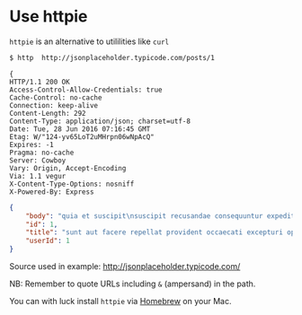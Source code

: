 # Use httpie

`httpie` is an alternative to utililities like `curl`

```bash
$ http  http://jsonplaceholder.typicode.com/posts/1
```

```
{
HTTP/1.1 200 OK
Access-Control-Allow-Credentials: true
Cache-Control: no-cache
Connection: keep-alive
Content-Length: 292
Content-Type: application/json; charset=utf-8
Date: Tue, 28 Jun 2016 07:16:45 GMT
Etag: W/"124-yv65LoT2uMHrpn06wNpAcQ"
Expires: -1
Pragma: no-cache
Server: Cowboy
Vary: Origin, Accept-Encoding
Via: 1.1 vegur
X-Content-Type-Options: nosniff
X-Powered-By: Express
```
```json
{
    "body": "quia et suscipit\nsuscipit recusandae consequuntur expedita et cum\nreprehenderit molestiae ut ut quas totam\nnostrum rerum est autem sunt rem eveniet architecto", 
    "id": 1, 
    "title": "sunt aut facere repellat provident occaecati excepturi optio reprehenderit", 
    "userId": 1
}
```

Source used in example: http://jsonplaceholder.typicode.com/

NB: Remember to quote URLs including `&` (ampersand) in the path.

You can with luck install `httpie` via [Homebrew](http://brew.sh/) on your Mac.
